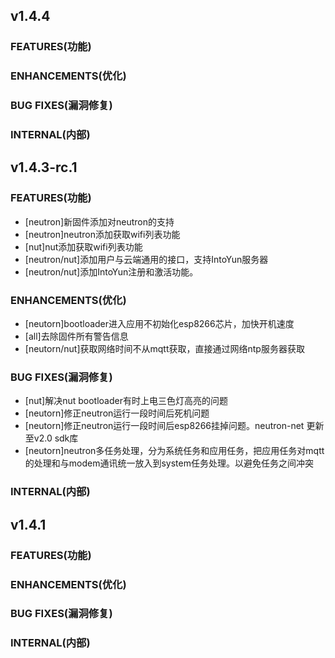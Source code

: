 ## v1.4.4

### FEATURES(功能)


### ENHANCEMENTS(优化)


### BUG FIXES(漏洞修复)


### INTERNAL(内部)



## v1.4.3-rc.1

### FEATURES(功能)

- [neutron]新固件添加对neutron的支持
- [neutron]neutron添加获取wifi列表功能
- [nut]nut添加获取wifi列表功能
- [neutron/nut]添加用户与云端通用的接口，支持IntoYun服务器
- [neutron/nut]添加IntoYun注册和激活功能。

### ENHANCEMENTS(优化)

- [neutorn]bootloader进入应用不初始化esp8266芯片，加快开机速度
- [all]去除固件所有警告信息
- [neutorn/nut]获取网络时间不从mqtt获取，直接通过网络ntp服务器获取

### BUG FIXES(漏洞修复)

- [nut]解决nut bootloader有时上电三色灯高亮的问题
- [neutorn]修正neutron运行一段时间后死机问题
- [neutorn]修正neutron运行一段时间后esp8266挂掉问题。neutron-net 更新至v2.0 sdk库
- [neutorn]neutron多任务处理，分为系统任务和应用任务，把应用任务对mqtt的处理和与modem通讯统一放入到system任务处理。以避免任务之间冲突

### INTERNAL(内部)


## v1.4.1

### FEATURES(功能)


### ENHANCEMENTS(优化)


### BUG FIXES(漏洞修复)


### INTERNAL(内部)


